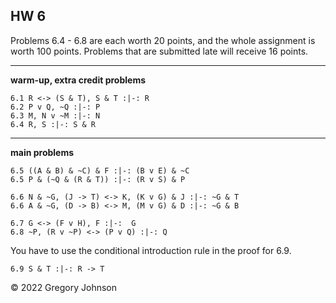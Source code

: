 ## HW 6

Problems 6.4 - 6.8 are each worth 20 points, and the whole assignment is worth 100 points. Problems that are submitted late will receive 16 points.

---

**warm-up, extra credit problems**

~~~{.ProofChecker .JohnsonSL options="fonts tabindent render" guides="fitch" points="2" late-credit="1"}
6.1 R <-> (S & T), S & T :|-: R 
6.2 P v Q, ~Q :|-: P 
6.3 M, N v ~M :|-: N
6.4 R, S :|-: S & R 
~~~

---

**main problems**

~~~{.ProofChecker .JohnsonSL options="fonts tabindent render" guides="fitch" points="20" late-credit="16"}
6.5 ((A & B) & ~C) & F :|-: (B v E) & ~C
6.5 P & (~Q & (R & T)) :|-: (R v S) & P

6.6 N & ~G, (J -> T) <-> K, (K v G) & J :|-: ~G & T
6.6 A & ~G, (D -> B) <-> M, (M v G) & D :|-: ~G & B

6.7 G <-> (F v H), F :|-:  G
6.8 ~P, (R v ~P) <-> (P v Q) :|-: Q
~~~

You have to use the conditional introduction rule in the proof for 6.9.

~~~{.ProofChecker .JohnsonSL options="fonts tabindent render" guides="fitch" points="20" late-credit="16"}
6.9 S & T :|-: R -> T
~~~

&copy; 2022 Gregory Johnson 
 
